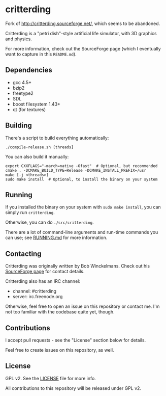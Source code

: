 # critterding

Fork of http://critterding.sourceforge.net/, which seems to be abandoned.

Critterding is a "petri dish"-style artificial life simulator, with 3D graphics and physics.

For more information, check out the SourceForge page (which I eventually want to capture in this `README.md`).

## Dependencies

 - gcc 4.5+
 - bzip2
 - freetype2
 - SDL
 - boost filesystem 1.43+
 - qt (for textures)

## Building

There's a script to build everything automatically:

```
./compile-release.sh [threads]
```

You can also build it manually:

```
export CXXFLAGS="-march=native -Ofast"  # Optional, but recommended
cmake . -DCMAKE_BUILD_TYPE=Release -DCMAKE_INSTALL_PREFIX=/usr
make [-j <threads>]
sudo make install  # Optional, to install the binary on your system
```


## Running

If you installed the binary on your system with `sudo make install`, you can simply run `critterding`.

Otherwise, you can do `./src/critterding`.

There are a lot of command-line arguments and run-time commands you can use;
see [RUNNING.md](RUNNING.md) for more information.

## Contacting

Critterding was originally written by Bob Winckelmans. Check out his
[SourceForge page](http://critterding.sourceforge.net/) for contact details.

Critterding also has an IRC channel:

 - channel: #critterding
 - server: irc.freenode.org

Otherwise, feel free to open an issue on this repository or contact me.
I'm not too familiar with the codebase quite yet, though.

## Contributions

I accept pull requests - see the "License" section below for details.

Feel free to create issues on this repository, as well.

## License

GPL v2. See the [LICENSE](LICENSE) file for more info.

All contributions to this repository will be released under GPL v2.